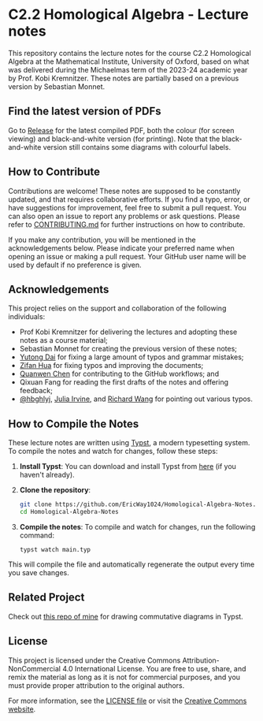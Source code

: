 # C2.2 Homological Algebra - Lecture notes

This repository contains the lecture notes for the course C2.2 Homological Algebra at the Mathematical Institute, University of Oxford, based on what was delivered during the Michaelmas term of the 2023-24 academic year by Prof. Kobi Kremnitzer. These notes are partially based on a previous version by Sebastian Monnet.

## Find the latest version of PDFs

Go to [Release](https://github.com/EricWay1024/Homological-Algebra-Notes/releases) for the latest compiled PDF, both the colour (for screen viewing) and black-and-white version (for printing). Note that the black-and-white version still contains some diagrams with colourful labels.

## How to Contribute

Contributions are welcome! These notes are supposed to be constantly updated, and that requires collaborative efforts. If you find a typo, error, or have suggestions for improvement, feel free to submit a pull request. You can also open an issue to report any problems or ask questions. Please refer to [CONTRIBUTING.md](CONTRIBUTING.md) for further instructions on how to contribute. 

If you make any contribution, you will be mentioned in the acknowledgements below. Please indicate your preferred name when opening an issue or making a pull request. Your GitHub user name will be used by default if no preference is given.

## Acknowledgements

This project relies on the support and collaboration of the following individuals:

- Prof Kobi Kremnitzer for delivering the lectures and adopting these notes as a course material;
-  Sebastian Monnet for creating the previous version of these notes;
- [Yutong Dai](https://github.com/ascchrvalstr) for fixing a large amount of typos and grammar mistakes;
- [Zifan Hua](https://github.com/Alex222222222222) for fixing typos and improving the documents;
-  [Quanwen Chen](https://github.com/Steven1677) for contributing to the GitHub workflows; and
- Qixuan Fang for reading the first drafts of the notes and offering feedback;
-  [@hbghlyj](https://github.com/hbghlyj), [Julia Irvine](https://github.com/JuliaScythe), and [Richard Wang](https://github.com/rclw)  for pointing out various typos.

## How to Compile the Notes

These lecture notes are written using [Typst](https://typst.app/), a modern typesetting system. To compile the notes and watch for changes, follow these steps:

1. **Install Typst**: You can download and install Typst from [here](https://typst.app/download) (if you haven't already).

2. **Clone the repository**:
   ```bash
   git clone https://github.com/EricWay1024/Homological-Algebra-Notes.git
   cd Homological-Algebra-Notes
   ```

3. **Compile the notes**: To compile and watch for changes, run the following command:
    ```
    typst watch main.typ
    ```

This will compile the file and automatically regenerate the output every time you save changes.

## Related Project

Check out [this repo of mine](https://github.com/EricWay1024/tikzcd-editor) for drawing commutative diagrams in Typst.

## License

This project is licensed under the Creative Commons Attribution-NonCommercial 4.0 International License. You are free to use, share, and remix the material as long as it is not for commercial purposes, and you must provide proper attribution to the original authors.

For more information, see the [LICENSE file](LICENSE) or visit the [Creative Commons website](https://creativecommons.org/licenses/by-nc/4.0/).
